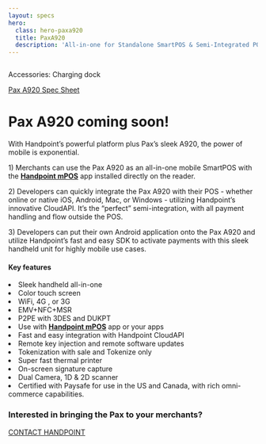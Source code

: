 ```yaml
---
layout: specs
hero: 
  class: hero-paxa920
  title: PaxA920
  description: 'All-in-one for Standalone SmartPOS & Semi-Integrated POS<br><br><span class="specialtxt">Coming soon!</span>'
---
```


<div class="section section-internal">
	<div class="container">
		<div class="row">
			<div class="col-md-4 col-sm-4 section-internal-left">
				<img src="https://handpoint.imgix.net/Website%20refresh%20photos/product-images/Pax_A920_charger.png" class="img-responsive" alt=""/>
				<p class="section-internal-left-custom-txt">Accessories: Charging dock</p>
				<a class="btn btn-default bt-custom-out" href="https://handpoint.imgix.net/Website%20refresh%20photos/spec-sheets/SpecSheets_PaxA920.pdf" role="button">Pax A920 Spec Sheet</a>
			</div>
			<div class="col-md-8 col-sm-8">
				<h1>Pax A920 <span class="specialtxt">coming soon!</span></h1>
				<p>With Handpoint’s powerful platform plus Pax’s sleek A920, the power of mobile is exponential.</p>
				<p>1) Merchants can use the Pax A920 as an all-in-one mobile SmartPOS with the <b><a href="/specs/mpos">Handpoint mPOS</a></b> app installed directly on the reader.</p>
				<p>2) Developers can quickly integrate the Pax A920 with their POS - whether online or native iOS, Android, Mac, or Windows -  utilizing Handpoint’s innovative CloudAPI.  It’s the “perfect” semi-integration, with all payment handling and flow outside the POS.</p>
				<p>3) Developers can put their own Android application onto the Pax A920 and utilize Handpoint’s fast and easy SDK to activate payments with this sleek handheld unit for highly mobile use cases.</p>
				<h4>Key features</h4>
				<li>Sleek handheld all-in-one</li>
				<li>Color touch screen</li>
				<li>WiFi, 4G , or 3G</li>
				<li>EMV+NFC+MSR</li>
				<li>P2PE with 3DES and DUKPT</li>
				<li>Use with <b><a href="/specs/mpos">Handpoint mPOS</a></b> app or your apps</li>
				<li>Fast and easy integration with Handpoint CloudAPI</li>
				<li>Remote key injection and remote software updates</li>
				<li>Tokenization with sale and Tokenize only</li>
				<li>Super fast thermal printer</li>
				<li>On-screen signature capture</li>
				<li>Dual Camera, 1D & 2D scanner</li>
				<li>Certified with Paysafe for use in the US and Canada, with rich omni-commerce capabilities.</li>
			</div>
		</div>
	</div>
</div>
<!-- END main content -->
	
<div class="section section-form">
	<div class="container">
		<h3>Interested in bringing the Pax to your merchants?</h3>
		<a class="btn btn-default bt-custom-out-wh" href="#" role="button">CONTACT HANDPOINT</a>
	</div>	
</div>